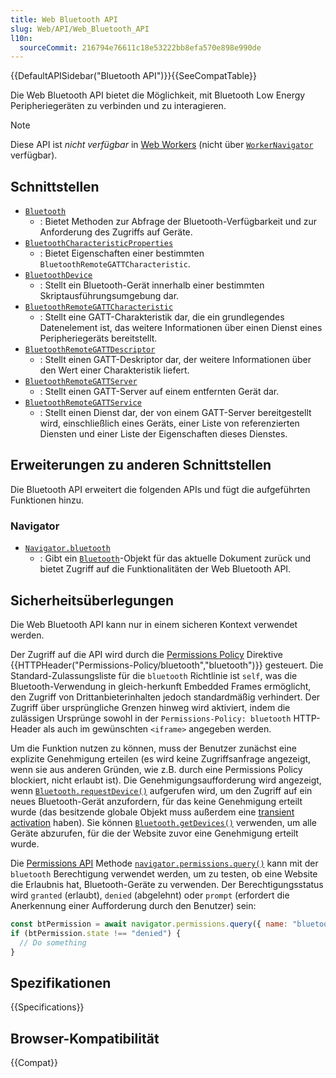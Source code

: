 ```yaml
---
title: Web Bluetooth API
slug: Web/API/Web_Bluetooth_API
l10n:
  sourceCommit: 216794e76611c18e53222bb8efa570e898e990de
---
```


{{DefaultAPISidebar("Bluetooth API")}}{{SeeCompatTable}}

Die Web Bluetooth API bietet die Möglichkeit, mit Bluetooth Low Energy Peripheriegeräten zu verbinden und zu interagieren.

> [!NOTE]
> Diese API ist _nicht verfügbar_ in [Web Workers](/de/docs/Web/API/Web_Workers_API) (nicht über [`WorkerNavigator`](/de/docs/Web/API/WorkerNavigator) verfügbar).

## Schnittstellen

- [`Bluetooth`](/de/docs/Web/API/Bluetooth)
  - : Bietet Methoden zur Abfrage der Bluetooth-Verfügbarkeit und zur Anforderung des Zugriffs auf Geräte.
- [`BluetoothCharacteristicProperties`](/de/docs/Web/API/BluetoothCharacteristicProperties)
  - : Bietet Eigenschaften einer bestimmten `BluetoothRemoteGATTCharacteristic`.
- [`BluetoothDevice`](/de/docs/Web/API/BluetoothDevice)
  - : Stellt ein Bluetooth-Gerät innerhalb einer bestimmten Skriptausführungsumgebung dar.
- [`BluetoothRemoteGATTCharacteristic`](/de/docs/Web/API/BluetoothRemoteGATTCharacteristic)
  - : Stellt eine GATT-Charakteristik dar, die ein grundlegendes Datenelement ist, das weitere Informationen über einen Dienst eines Peripheriegeräts bereitstellt.
- [`BluetoothRemoteGATTDescriptor`](/de/docs/Web/API/BluetoothRemoteGATTDescriptor)
  - : Stellt einen GATT-Deskriptor dar, der weitere Informationen über den Wert einer Charakteristik liefert.
- [`BluetoothRemoteGATTServer`](/de/docs/Web/API/BluetoothRemoteGATTServer)
  - : Stellt einen GATT-Server auf einem entfernten Gerät dar.
- [`BluetoothRemoteGATTService`](/de/docs/Web/API/BluetoothRemoteGATTService)
  - : Stellt einen Dienst dar, der von einem GATT-Server bereitgestellt wird, einschließlich eines Geräts, einer Liste von referenzierten Diensten und einer Liste der Eigenschaften dieses Dienstes.

## Erweiterungen zu anderen Schnittstellen

Die Bluetooth API erweitert die folgenden APIs und fügt die aufgeführten Funktionen hinzu.

### Navigator

- [`Navigator.bluetooth`](/de/docs/Web/API/Navigator/bluetooth)
  - : Gibt ein [`Bluetooth`](/de/docs/Web/API/Bluetooth)-Objekt für das aktuelle Dokument zurück und bietet Zugriff auf die Funktionalitäten der Web Bluetooth API.

## Sicherheitsüberlegungen

Die Web Bluetooth API kann nur in einem sicheren Kontext verwendet werden.

Der Zugriff auf die API wird durch die [Permissions Policy](/de/docs/Web/HTTP/Permissions_Policy) Direktive {{HTTPHeader("Permissions-Policy/bluetooth","bluetooth")}} gesteuert.
Die Standard-Zulassungsliste für die `bluetooth` Richtlinie ist `self`, was die Bluetooth-Verwendung in gleich-herkunft Embedded Frames ermöglicht, den Zugriff von Drittanbieterinhalten jedoch standardmäßig verhindert.
Der Zugriff über ursprüngliche Grenzen hinweg wird aktiviert, indem die zulässigen Ursprünge sowohl in der `Permissions-Policy: bluetooth` HTTP-Header als auch im gewünschten `<iframe>` angegeben werden.

Um die Funktion nutzen zu können, muss der Benutzer zunächst eine explizite Genehmigung erteilen (es wird keine Zugriffsanfrage angezeigt, wenn sie aus anderen Gründen, wie z.B. durch eine Permissions Policy blockiert, nicht erlaubt ist).
Die Genehmigungsaufforderung wird angezeigt, wenn [`Bluetooth.requestDevice()`](/de/docs/Web/API/Bluetooth/requestDevice) aufgerufen wird, um den Zugriff auf ein neues Bluetooth-Gerät anzufordern, für das keine Genehmigung erteilt wurde (das besitzende globale Objekt muss außerdem eine [transient activation](/de/docs/Glossary/transient_activation) haben).
Sie können [`Bluetooth.getDevices()`](/de/docs/Web/API/Bluetooth/getDevices) verwenden, um alle Geräte abzurufen, für die der Website zuvor eine Genehmigung erteilt wurde.

Die [Permissions API](/de/docs/Web/API/Permissions_API) Methode [`navigator.permissions.query()`](/de/docs/Web/API/Permissions/query) kann mit der `bluetooth` Berechtigung verwendet werden, um zu testen, ob eine Website die Erlaubnis hat, Bluetooth-Geräte zu verwenden.
Der Berechtigungsstatus wird `granted` (erlaubt), `denied` (abgelehnt) oder `prompt` (erfordert die Anerkennung einer Aufforderung durch den Benutzer) sein:

```js
const btPermission = await navigator.permissions.query({ name: "bluetooth" });
if (btPermission.state !== "denied") {
  // Do something
}
```

<!-- The section below is specification correct, but not implemented at time of writing: https://github.com/WebBluetoothCG/web-bluetooth/issues/620#issuecomment-1986689299.
-->
<!--
You can also use `query()` to directly retrieve devices that have previously been granted permission for the site.
For example, the following code (modified from the example in the specification) returns the last Bluetooth device that was used, and for which the user granted permission:

```js
const btPermission = await navigator.permissions.query({
  name: "bluetooth",
  deviceId: sessionStorage.lastDevice,
});
if (result.devices.length == 1) {
  return result.devices[0];
} else {
  throw new DOMException("Lost permission", "NotFoundError");
}
```

Note that the options that can be passed to `query()` for the `bluetooth` permission are the same as the options that can be passed as arguments to [`Bluetooth.requestDevice()`](/de/docs/Web/API/Bluetooth/requestDevice).
The returned {{jsxref("Promise")}} resolves to a `BluetoothPermissionResult`, an extended [`PermissionStatus`](/de/docs/Web/API/PermissionStatus) object that returns an array of permitted devices in its `devices` property.
-->

## Spezifikationen

{{Specifications}}

## Browser-Kompatibilität

{{Compat}}
